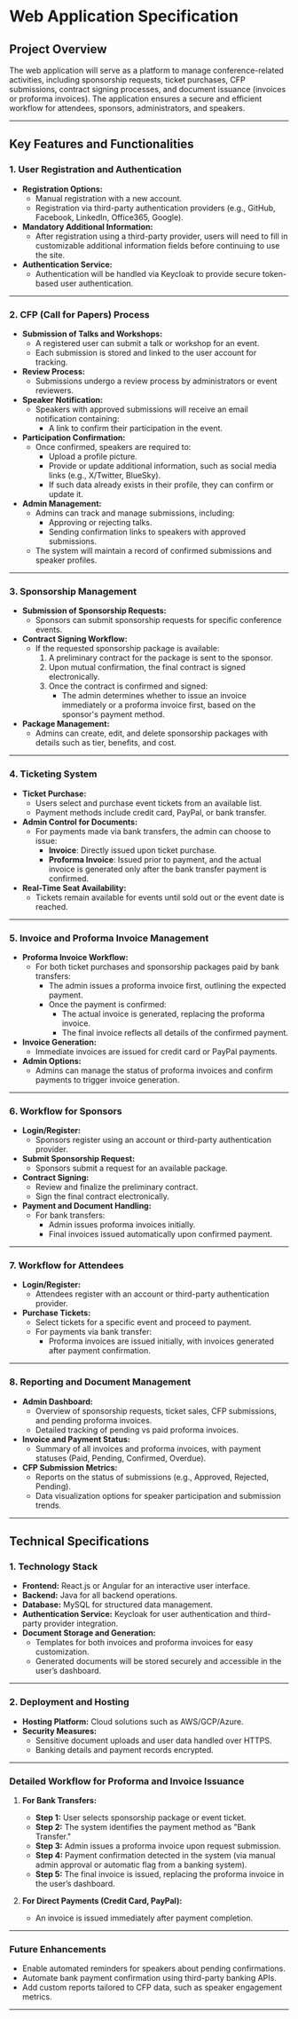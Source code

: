 # **Web Application Specification**

## **Project Overview**
The web application will serve as a platform to manage conference-related activities, including sponsorship requests, ticket purchases, CFP submissions, contract signing processes, and document issuance (invoices or proforma invoices). The application ensures a secure and efficient workflow for attendees, sponsors, administrators, and speakers.

---

## **Key Features and Functionalities**

### **1. User Registration and Authentication**
- **Registration Options:**
  - Manual registration with a new account.
  - Registration via third-party authentication providers (e.g., GitHub, Facebook, LinkedIn, Office365, Google).
- **Mandatory Additional Information:**
  - After registration using a third-party provider, users will need to fill in customizable additional information fields before continuing to use the site.
- **Authentication Service:**
  - Authentication will be handled via Keycloak to provide secure token-based user authentication.

---

### **2. CFP (Call for Papers) Process**
- **Submission of Talks and Workshops:**
  - A registered user can submit a talk or workshop for an event.
  - Each submission is stored and linked to the user account for tracking.
- **Review Process:**
  - Submissions undergo a review process by administrators or event reviewers.
- **Speaker Notification:**
  - Speakers with approved submissions will receive an email notification containing:
    - A link to confirm their participation in the event.
- **Participation Confirmation:**
  - Once confirmed, speakers are required to:
    - Upload a profile picture.
    - Provide or update additional information, such as social media links (e.g., X/Twitter, BlueSky).
    - If such data already exists in their profile, they can confirm or update it.
- **Admin Management:**
  - Admins can track and manage submissions, including:
    - Approving or rejecting talks.
    - Sending confirmation links to speakers with approved submissions.
  - The system will maintain a record of confirmed submissions and speaker profiles.

---

### **3. Sponsorship Management**
- **Submission of Sponsorship Requests:**
  - Sponsors can submit sponsorship requests for specific conference events.
- **Contract Signing Workflow:**
  - If the requested sponsorship package is available:
    1. A preliminary contract for the package is sent to the sponsor.
    2. Upon mutual confirmation, the final contract is signed electronically.
    3. Once the contract is confirmed and signed:
       - The admin determines whether to issue an invoice immediately or a proforma invoice first, based on the sponsor's payment method.
- **Package Management:**
  - Admins can create, edit, and delete sponsorship packages with details such as tier, benefits, and cost.

---

### **4. Ticketing System**
- **Ticket Purchase:**
  - Users select and purchase event tickets from an available list.
  - Payment methods include credit card, PayPal, or bank transfer.
- **Admin Control for Documents:**
  - For payments made via bank transfers, the admin can choose to issue:
    - **Invoice**: Directly issued upon ticket purchase.
    - **Proforma Invoice**: Issued prior to payment, and the actual invoice is generated only after the bank transfer payment is confirmed.
- **Real-Time Seat Availability:**
  - Tickets remain available for events until sold out or the event date is reached.

---

### **5. Invoice and Proforma Invoice Management**
- **Proforma Invoice Workflow:**
  - For both ticket purchases and sponsorship packages paid by bank transfers:
    - The admin issues a proforma invoice first, outlining the expected payment.
    - Once the payment is confirmed:
      - The actual invoice is generated, replacing the proforma invoice.
      - The final invoice reflects all details of the confirmed payment.
- **Invoice Generation:**
  - Immediate invoices are issued for credit card or PayPal payments.
- **Admin Options:**
  - Admins can manage the status of proforma invoices and confirm payments to trigger invoice generation.

---

### **6. Workflow for Sponsors**
- **Login/Register:**
  - Sponsors register using an account or third-party authentication provider.
- **Submit Sponsorship Request:**
  - Sponsors submit a request for an available package.
- **Contract Signing:**
  - Review and finalize the preliminary contract.
  - Sign the final contract electronically.
- **Payment and Document Handling:**
  - For bank transfers:
    - Admin issues proforma invoices initially.
    - Final invoices issued automatically upon confirmed payment.

---

### **7. Workflow for Attendees**
- **Login/Register:**
  - Attendees register with an account or third-party authentication provider.
- **Purchase Tickets:**
  - Select tickets for a specific event and proceed to payment.
  - For payments via bank transfer:
    - Proforma invoices are issued initially, with invoices generated after payment confirmation.

---

### **8. Reporting and Document Management**
- **Admin Dashboard:**
  - Overview of sponsorship requests, ticket sales, CFP submissions, and pending proforma invoices.
  - Detailed tracking of pending vs paid proforma invoices.
- **Invoice and Payment Status:**
  - Summary of all invoices and proforma invoices, with payment statuses (Paid, Pending, Confirmed, Overdue).
- **CFP Submission Metrics:**
  - Reports on the status of submissions (e.g., Approved, Rejected, Pending).
  - Data visualization options for speaker participation and submission trends.

---

## **Technical Specifications**

### **1. Technology Stack**
- **Frontend:** React.js or Angular for an interactive user interface.
- **Backend:** Java for all backend operations.
- **Database:** MySQL for structured data management.
- **Authentication Service:** Keycloak for user authentication and third-party provider integration.
- **Document Storage and Generation:**
  - Templates for both invoices and proforma invoices for easy customization.
  - Generated documents will be stored securely and accessible in the user’s dashboard.

---

### **2. Deployment and Hosting**
- **Hosting Platform:** Cloud solutions such as AWS/GCP/Azure.
- **Security Measures:**
  - Sensitive document uploads and user data handled over HTTPS.
  - Banking details and payment records encrypted.

---

### **Detailed Workflow for Proforma and Invoice Issuance**

1. **For Bank Transfers:**
    - **Step 1:** User selects sponsorship package or event ticket.
    - **Step 2:** The system identifies the payment method as "Bank Transfer."
    - **Step 3:** Admin issues a proforma invoice upon request submission.
    - **Step 4:** Payment confirmation detected in the system (via manual admin approval or automatic flag from a banking system).
    - **Step 5:** The final invoice is issued, replacing the proforma invoice in the user’s dashboard.

2. **For Direct Payments (Credit Card, PayPal):**
    - An invoice is issued immediately after payment completion.

---

### **Future Enhancements**
- Enable automated reminders for speakers about pending confirmations.
- Automate bank payment confirmation using third-party banking APIs.
- Add custom reports tailored to CFP data, such as speaker engagement metrics.

---